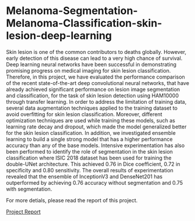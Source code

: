 # Melanoma-Segmentation-Melanoma-Classification-skin-lesion-deep-learning

Skin lesion is one of the common contributors to deaths globally. However, early detection of this disease can lead to a very high chance of survival. Deep learning neural networks have been successful in demonstrating promising progress on medical imaging for skin lesion classification. Therefore, in this project, we have evaluated the performance comparison of the recent state-of-the-art deep convolutional neural networks, that have already achieved significant performance on lesion image segmentation and classification, for the task of skin lesion detection using HAM10000 through transfer learning. In order to address the limitation of training data, several data augmentation techniques applied to the training dataset to avoid overfitting for skin lesion classification. Moreover, different optimization techniques are used while training these models, such as learning rate decay and dropout, which made the model generalized better for the skin lesion classification. In addition, we investigated ensemble learning to build a single strong model that has a higher performance accuracy than any of the base models. Intensive experimentation has also been performed to identify the role of segmentation in the skin lesion classification where ISIC 2018 dataset has been used for training the double-UNet architecture. This achieved 0.76 in Dice coefficient, 0.72 in specificity and 0.80 sensitivity. The overall results of experimentation revealed that the ensemble of InceptionV3 and DenseNet201 has outperformed by achieving 0.76 accuracy without segmentation and 0.75 with segmentation.

For more detials, please read the report of this project.

[Project Report](./main/Melanoma_segmentation_and_classification_using_dermoscopy_images_via_integrated_deep_neural_network%20(5).pdf)

